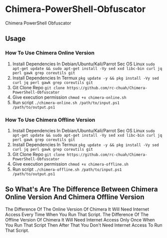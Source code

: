 # Chimera-PowerShell-Obfuscator
Chimera PowerShell Obfuscator

## Usage
### How To Use Chimera Online Version
1. Install Dependencies In Debian/Ubuntu/Kali/Parrot Sec OS Linux `sudo apt-get update && sudo apt-get install -Vy sed xxd libc-bin curl jq perl gawk grep coreutils git`
2. Install Dependencies In Termux `pkg update -y && pkg install -Vy sed curl jq perl gawk grep coreutils git`
3. Git Clone Repo `git clone https://github.com/rc-chuah/Chimera-PowerShell-Obfuscator`
4. Give execution permission `chmod +x chimera-online.sh`
5. Run script `./chimera-online.sh /path/to/input.ps1 /path/to/output.ps1`
### How To Use Chimera Offline Version
1. Install Dependencies In Debian/Ubuntu/Kali/Parrot Sec OS Linux `sudo apt-get update && sudo apt-get install -Vy sed xxd libc-bin curl jq perl gawk grep coreutils git`
2. Install Dependencies In Termux `pkg update -y && pkg install -Vy sed curl jq perl gawk grep coreutils git`
3. Git Clone Repo `git clone https://github.com/rc-chuah/Chimera-PowerShell-Obfuscator`
4. Give execution permission `chmod +x chimera-offline.sh`
5. Run script `./chimera-offline.sh /path/to/input.ps1 /path/to/output.ps1`

## So What's Are The Difference Between Chimera Online Version And Chimera Offline Version
The Difference Of The Online Version Of Chimera It Will Need Internet Access Every Time When You Run That Script.
The Difference Of The Offline Version Of Chimera It Will Need Internet Access Only Once When You Run That Script Then After That You Don't Need Internet Access To Run That Script.


